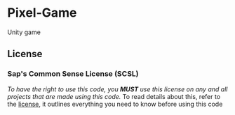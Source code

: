 # Pixel-Game
Unity game
## License
### Sap's Common Sense License (SCSL)
*To have the right to use this code, you **MUST** use this license on any and all projects that are made using this code.* 
To read details about this, refer to the [license](https://raw.githubusercontent.com/saperate/SlimePearls/1.19/LICENSE), it outlines everything you need to know before using this code
